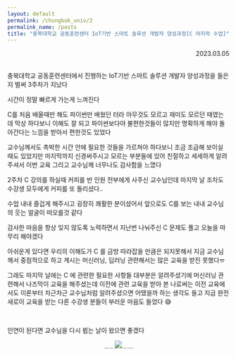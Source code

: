 ```yaml
---
layout: default
permalink: /chungbuk_univ/2
permalink_name: /posts
title: "충북대학교 공동훈련센터 IoT기반 스마트 솔루션 개발자 양성과정[C 마지막 수업]"
---
```


<!-- **충북대학교 공동훈련센터 IoT기반 스마트 솔루션 개발자 양성과정[C 마지막 수업]** -->



<p style="text-align:right">2023.03.05</p>

<br>
충북대학교 공동훈련센터에서 진행하는
IoT기반 스마트 솔루션 개발자 양성과정을 들은지 벌써 3주차가 지났다
  
시간이 정말 빠르게 가는게 느껴진다
  
C를 처음 배울때만 해도 파이썬만 배웠던 터라
아무것도 모르고 재미도 모르던 때였는데
막상 하다보니 이해도 잘 되고 파이썬보다야 불편한것들이 많지만
명확하게 해야 돌아간다는 느낌을 받아서 편한것도 있었다
  
교수님께서도 촉박한 시간 안에 필요한 것들을 가르쳐야 하다보니
조금 조급해 보이실 때도 있었지만
마지막까지 신경써주시고 모르는 부분들에 있어 친절하고 세세하게 알려주셔서
이번 교육 그리고 교수님께 너무나도 감사함을 느꼈다
   
2주차 C 강의를 하실때 커피를 반 인원 전부에게 사주신 교수님인데
마지막 날 조차도 수강생 모두에게 커피를 또 돌리셨다..
  
수업 내내 즐겁게 해주시고 굉장히 쾌활한 분이셨어서
앞으로도 C를 보는 내내 교수님의 웃는 얼굴이 떠오를것 같다
  

감사한 마음을 항상 잊지 않도록 노력하면서
지난번 나눠주신 C 문제도 풀고 오늘을 마무리 해야겠다
  
아쉬운게 있다면 우리의 이해도가 C 를 금방 따라잡을 만큼은 되지못해서
지금 교수님께서 중점적으로 하고 계시는 
머신러닝, 딥러닝 관련해서는 많은 교육을 받진 못했다ㅠ
  
그래도 마지막 날에는 C 에 관련한 필요한 사항들 대부분은 알려주셨기에
머신러닝 관련해서 나즈막이 교육을 해주셨는데
이전에 관련 교육을 받아 본 나로써는 
이전 교육에서도 이론부터 차근차근 교수님처럼 알려주셨으면
어땠을까 하는 생각도 들고 
지금 완전 새로이 교육을 받는 다른 수강생 분들이 부러운 마음도 들었다 😅
  
<br>
  
인연이 된다면 교수님을 다시 뵙는 날이 왔으면 좋겠다
  
<figure style="text-align:center">
<img class="image" src="https://img1.daumcdn.net/thumb/R1280x0/?scode=mtistory2&fname=https%3A%2F%2Fblog.kakaocdn.net%2Fdn%2Fc4mejj%2Fbtr1T5T6BMF%2FV5l9fZv2iCrxWgYNIyd3xK%2Fimg.jpg">
<figcaption style="font-size:2px;">교수님께서 사주신 커피 : 나는 아메리카노 샷추가를 주문한다는걸 기억해 주셨다</figcaption>
</figure>

